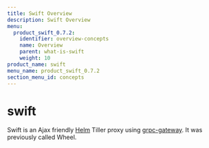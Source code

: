 ```yaml
---
title: Swift Overview
description: Swift Overview
menu:
  product_swift_0.7.2:
    identifier: overview-concepts
    name: Overview
    parent: what-is-swift
    weight: 10
product_name: swift
menu_name: product_swift_0.7.2
section_menu_id: concepts
---
```


# swift
Swift is an Ajax friendly [Helm](https://github.com/kubernetes/helm) Tiller proxy using [grpc-gateway](https://github.com/grpc-ecosystem/grpc-gateway). It was previously called Wheel.